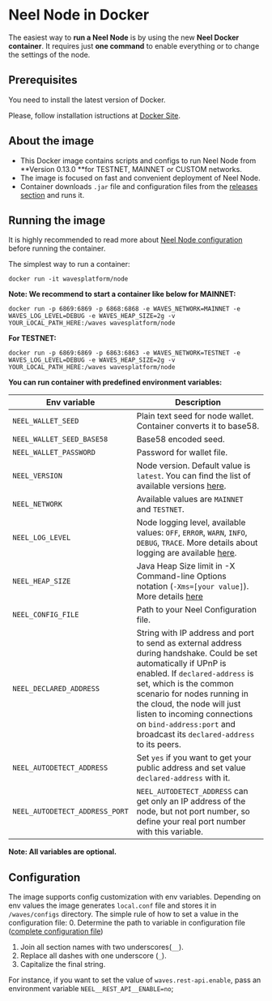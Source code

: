 # Neel Node in Docker 

The easiest way to **run a Neel Node** is by using the new **Neel Docker container**. It requires just **one command** to enable everything or to change the settings of the node.

## Prerequisites

You need to install the latest version of Docker.

Please, follow installation istructions at [Docker Site](https://docs.docker.com/engine/installation/).

## About the image

* This Docker image contains scripts and configs to run Neel Node from **Version 0.13.0 **for TESTNET, MAINNET or CUSTOM networks.
* The image is focused on fast and convenient deployment of Neel Node.
* Container downloads `.jar` file and configuration files from the [releases section](https://github.com/wavesplatform/Waves/releases) and runs it.

## Running the image

It is highly recommended to read more about [Neel Node configuration](https://docs.wavesplatform.com/en/waves-full-node/how-to-configure-a-node.html) before running the container.

The simplest way to run a container:
```
docker run -it wavesplatform/node
```

**Note: We recommend to start a container like below for MAINNET:**
```
docker run -p 6869:6869 -p 6868:6868 -e WAVES_NETWORK=MAINNET -e WAVES_LOG_LEVEL=DEBUG -e WAVES_HEAP_SIZE=2g -v YOUR_LOCAL_PATH_HERE:/waves wavesplatform/node    
```

**For TESTNET:**
```
docker run -p 6869:6869 -p 6863:6863 -e WAVES_NETWORK=TESTNET -e WAVES_LOG_LEVEL=DEBUG -e WAVES_HEAP_SIZE=2g -v YOUR_LOCAL_PATH_HERE:/waves wavesplatform/node    
```

**You can run container with predefined environment variables:**

|Env variable                 |Description   |
|-----------------------------|--------------|
|`NEEL_WALLET_SEED`               |Plain text seed for node wallet. Container converts it to base58.   |
|`NEEL_WALLET_SEED_BASE58`        |Base58 encoded seed.   |
|`NEEL_WALLET_PASSWORD`           |Password for wallet file.    |
|`NEEL_VERSION`                   |Node version. Default value is `latest`. You can find the list of available versions [here](https://github.com/wavesplatform/Waves/releases).|
|`NEEL_NETWORK`                   |Available values are `MAINNET` and `TESTNET`.   |
|`NEEL_LOG_LEVEL`                 |Node logging level, available values: `OFF`, `ERROR`, `WARN`, `INFO`, `DEBUG`, `TRACE`. More details about logging are available [here](https://docs.wavesplatform.com/en/waves-full-node/logging.html).   |
|`NEEL_HEAP_SIZE`                 |Java Heap Size limit in -X Command-line Options notation (`-Xms=[your value]`). More details [here](https://docs.oracle.com/cd/E13150_01/jrockit_jvm/jrockit/jrdocs/refman/optionX.html)   |
|`NEEL_CONFIG_FILE`               |Path to your Neel Configuration file.   |
|`NEEL_DECLARED_ADDRESS`          |String with IP address and port to send as external address during handshake. Could be set automatically if UPnP is enabled. If `declared-address` is set, which is the common scenario for nodes running in the cloud, the node will just listen to incoming connections on `bind-address:port` and broadcast its `declared-address` to its peers.|
|`NEEL_AUTODETECT_ADDRESS`        |Set `yes` if you want to get your public address and set value `declared-address` with it.|
|`NEEL_AUTODETECT_ADDRESS_PORT`   |`NEEL_AUTODETECT_ADDRESS` can get only an IP address of the node, but not port number, so define your real port number with this variable.|

**Note: All variables are optional.**  

## Configuration

The image supports config customization with env variables.
Depending on env values the image generates `local.conf` file and stores it in `/waves/configs` directory.
The simple rule of how to set a value in the configuration file:
0. Determine the path to variable in configuration file ([complete configuration file](https://docs.wavesplatform.com/en/waves-full-node/how-to-configure-a-node.html))
1. Join all section names with two underscores(`__`).
2. Replace all dashes with one underscore (`_`).
3. Capitalize the final string.

For instance, if you want to set the value of `waves.rest-api.enable`, pass an environment variable `NEEL__REST_API__ENABLE=no`;
